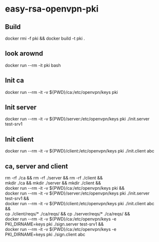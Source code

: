 # easy-rsa-openvpn-pki

## Build

docker rmi -f pki && docker build -t pki .

## look arownd

docker run --rm -it pki bash

## Init ca

docker run --rm -it -v ${PWD}/ca:/etc/openvpn/keys pki

## Init server

docker run --rm -it -v ${PWD}/server:/etc/openvpn/keys pki ./init.server test-srv1

## Init client

docker run --rm -it -v ${PWD}/client:/etc/openvpn/keys pki ./init.client abc

## ca, server and client

rm -rf ./ca && rm -rf ./server && rm -rf ./client && \
mkdir ./ca && mkdir ./server && mkdir ./client && \
docker run --rm -it -v ${PWD}/ca:/etc/openvpn/keys pki && \
docker run --rm -it -v ${PWD}/server:/etc/openvpn/keys pki ./init.server test-srv1 && \
docker run --rm -it -v ${PWD}/client:/etc/openvpn/keys pki ./init.client abc && \
cp ./client/reqs/* ./ca/reqs/ && cp ./server/reqs/* ./ca/reqs/ && \
docker run --rm -it -v ${PWD}/ca:/etc/openvpn/keys -e PKI_DIRNAME=keys pki ./sign.server test-srv1 && \
docker run --rm -it -v ${PWD}/ca:/etc/openvpn/keys -e PKI_DIRNAME=keys pki ./sign.client abc
